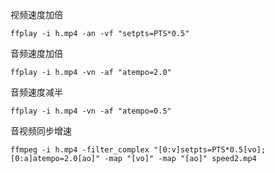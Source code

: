  视频速度加倍

```
ffplay -i h.mp4 -an -vf "setpts=PTS*0.5"
```

音频速度加倍

```
ffplay -i h.mp4 -vn -af "atempo=2.0"
```

音频速度减半

```
ffplay -i h.mp4 -vn -af "atempo=0.5"
```

音视频同步增速

```
ffmpeg -i h.mp4 -filter_complex "[0:v]setpts=PTS*0.5[vo];[0:a]atempo=2.0[ao]" -map "[vo]" -map "[ao]" speed2.mp4
```
